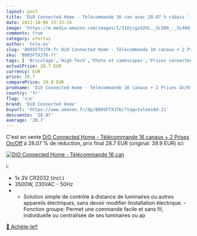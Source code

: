 ```yaml
---
layout: post
title: 'DiO Connected Home - Télécommande 16 can avec 28.07 % rabais '
date: 2021-10-06 15:33:24
image: 'https://m.media-amazon.com/images/I/31Ojcgzd2hL._SL500_._SL400_.jpg'
comments: true
category: ofertas
author: 'tole.es'
slug: 'B005FTXJTK-fr DiO Connected Home - Télécommande 16 canaux + 2 Prises On/Off'
sku: 'B005FTXJTK-fr'
tags: [ 'Bricolage','High-Tech','Photo et caméscopes','Prises connectées et intelligentes','Prises électriques et accessoires','dio connected home','Électricité', ]
actualPrice: 28.7 EUR
currency: EUR
price: 28.7
comparePrice: 39.9 EUR
prodname: 'DiO Connected Home - Télécommande 16 canaux + 2 Prises On/Off'
country: 'fr'
flag: '🇫🇷'
brand: 'DiO Connected Home'
buyurl: 'https://www.amazon.fr/dp/B005FTXJTK/?tag=tolees0d-21'
descuento: '28.07'
average: '28.7'
---
```


C'est en vente [DiO Connected Home - Télécommande 16 canaux + 2 Prises On/Off](https://www.amazon.fr/dp/B005FTXJTK/?tag=tolees0d-21)  à  28.07 % de réduction, prix final  28.7 EUR (original: 39.9 EUR) ici:

[![DiO Connected Home - Télécommande 16 can](https://m.media-amazon.com/images/I/31Ojcgzd2hL._SL500_._SL400_.jpg)](https://www.amazon.fr/dp/B005FTXJTK/?tag=tolees0d-21)

ℹ️:

- 1x 3V CR2032 (incl.)
- 3500W, 230VAC - 50Hz
- - Solution simple de contrôle à distance de luminaires ou autres appareils électriques, sans devoir modifier linstallation électrique. - Fonction groupe: Permet une commande facile et sans fil, individuelle ou centralisée de ses luminaires ou ap

[🛒 Achète-le!!](https://www.amazon.fr/dp/B005FTXJTK/?tag=tolees0d-21)
